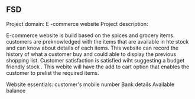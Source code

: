 ## FSD


Project domain: E -commerce website Project description:

E-commerce website is build based on the spices and grocery items. customers are preknowledged with the items that are available in hte stock and can know about details of each items. This website can record the history of what a customer buy and could able to display the previous shopping list. Customer satisfaction is satisfied wiht suggesting a budget friendly stock . This webite will have the add to cart option that enables the customer to prelist the required items.

Website essentials: customer's mobile number Bank details Available balance
